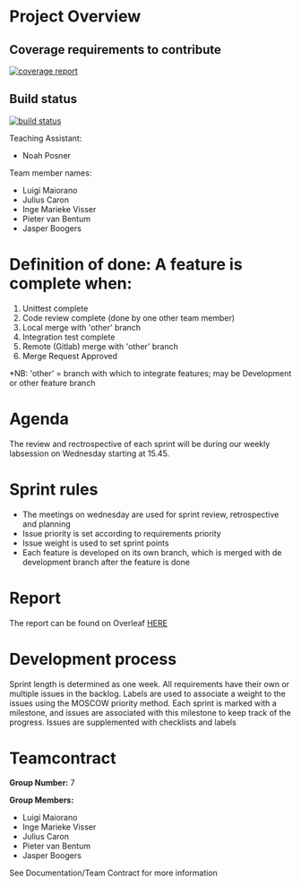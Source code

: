 # Project Overview

## Coverage requirements to contribute
[![coverage report](https://gitlab.ewi.tudelft.nl/ti3115tu-2019/group-20/badges/Development/coverage.svg)](https://gitlab.ewi.tudelft.nl/ti3115tu-2019/group-20/commits/Development)


## Build status
[![build status](https:/ti3115tu-2019/group-20/badges/Development/gitlab.ewi.tudelft.nl/pipeline.svg)](https://gitlab.ewi.tudelft.nl/ti3115tu-2019/group-20/commits/Development)

Teaching Assistant:
* Noah Posner

Team member names:
*   Luigi Maiorano
*   Julius Caron
*   Inge Marieke Visser
*   Pieter van Bentum
*   Jasper Boogers

# **Definition of done: A feature is complete when:**
1. Unittest complete
2. Code review complete (done by one other team member)
3. Local merge with 'other' branch 
4. Integration test complete
5. Remote (Gitlab) merge with 'other' branch
6. Merge Request Approved

*NB: 'other' = branch with which to integrate features; may be Development or other feature branch

# **Agenda**
The review and rectrospective of each sprint will be during our weekly labsession on Wednesday starting at 15.45. 

# **Sprint rules**
* The meetings on wednesday are used for sprint review, retrospective and planning
* Issue priority is set according to requirements priority
* Issue weight is used to set sprint points
* Each feature is developed on its own branch, which is merged with de development branch after the feature is done

# **Report**
The report can be found on Overleaf
[HERE](https://www.overleaf.com/1497735369cbkrdnzbbvgj)

# **Development process**
Sprint length is determined as one week. All requirements have their own or multiple issues in the backlog.
Labels are used to associate a weight to the issues using the MOSCOW priority method.
Each sprint is marked with a milestone, and issues are associated with this milestone to keep track of the progress.
Issues are supplemented with checklists and labels

# **Teamcontract** 

**Group Number:** 7

**Group Members:**

*	Luigi Maiorano
*	Inge Marieke Visser
*	Julius Caron
*	Pieter van Bentum
*	Jasper Boogers

See Documentation/Team Contract for more information